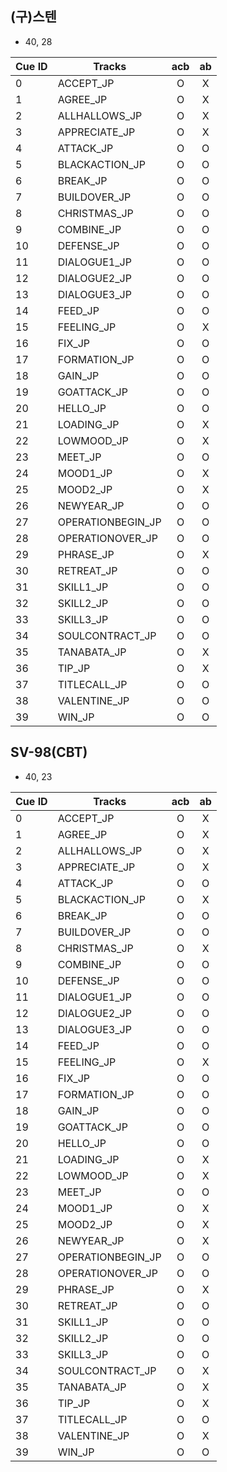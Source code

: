 ## (구)스텐
* 40, 28

| Cue ID | Tracks | acb | ab |
| --- | --- | :---: | :---: |
| 0 | ACCEPT_JP | O | X |
| 1 | AGREE_JP | O | X |
| 2 | ALLHALLOWS_JP | O | X |
| 3 | APPRECIATE_JP | O | X |
| 4 | ATTACK_JP | O | O |
| 5 | BLACKACTION_JP | O | O |
| 6 | BREAK_JP | O | O |
| 7 | BUILDOVER_JP | O | O |
| 8 | CHRISTMAS_JP | O | O |
| 9 | COMBINE_JP | O | O |
| 10 | DEFENSE_JP | O | O |
| 11 | DIALOGUE1_JP | O | O |
| 12 | DIALOGUE2_JP | O | O |
| 13 | DIALOGUE3_JP | O | O |
| 14 | FEED_JP | O | O |
| 15 | FEELING_JP | O | X |
| 16 | FIX_JP | O | O |
| 17 | FORMATION_JP | O | O |
| 18 | GAIN_JP | O | O |
| 19 | GOATTACK_JP | O | O |
| 20 | HELLO_JP | O | O |
| 21 | LOADING_JP | O | X |
| 22 | LOWMOOD_JP | O | X |
| 23 | MEET_JP | O | O |
| 24 | MOOD1_JP | O | X |
| 25 | MOOD2_JP | O | X |
| 26 | NEWYEAR_JP | O | O |
| 27 | OPERATIONBEGIN_JP | O | O |
| 28 | OPERATIONOVER_JP | O | O |
| 29 | PHRASE_JP | O | X |
| 30 | RETREAT_JP | O | O |
| 31 | SKILL1_JP | O | O |
| 32 | SKILL2_JP | O | O | | O | O |
| 33 | SKILL3_JP | O | O |
| 34 | SOULCONTRACT_JP | O | O |
| 35 | TANABATA_JP | O | X |
| 36 | TIP_JP | O | X |
| 37 | TITLECALL_JP | O | O |
| 38 | VALENTINE_JP | O | O |
| 39 | WIN_JP | O | O |

## SV-98(CBT)
* 40, 23

| Cue ID | Tracks | acb | ab |
| --- | --- | :---: | :---: |
| 0 | ACCEPT_JP | O | X |
| 1 | AGREE_JP | O | X |
| 2 | ALLHALLOWS_JP | O | X |
| 3 | APPRECIATE_JP | O | X |
| 4 | ATTACK_JP | O | O |
| 5 | BLACKACTION_JP | O | X |
| 6 | BREAK_JP | O | O |
| 7 | BUILDOVER_JP | O | O |
| 8 | CHRISTMAS_JP | O | X |
| 9 | COMBINE_JP | O | O |
| 10 | DEFENSE_JP | O | O |
| 11 | DIALOGUE1_JP | O | O |
| 12 | DIALOGUE2_JP | O | O |
| 13 | DIALOGUE3_JP | O | O |
| 14 | FEED_JP | O | O |
| 15 | FEELING_JP | O | X |
| 16 | FIX_JP | O | O |
| 17 | FORMATION_JP | O | O |
| 18 | GAIN_JP | O | O |
| 19 | GOATTACK_JP | O | O |
| 20 | HELLO_JP | O | O |
| 21 | LOADING_JP | O | X |
| 22 | LOWMOOD_JP | O | X |
| 23 | MEET_JP | O | O |
| 24 | MOOD1_JP | O | X |
| 25 | MOOD2_JP | O | X |
| 26 | NEWYEAR_JP | O | X |
| 27 | OPERATIONBEGIN_JP | O | O |
| 28 | OPERATIONOVER_JP | O | O |
| 29 | PHRASE_JP | O | X |
| 30 | RETREAT_JP | O | O |
| 31 | SKILL1_JP | O | O |
| 32 | SKILL2_JP | O | O | | O | O |
| 33 | SKILL3_JP | O | O |
| 34 | SOULCONTRACT_JP | O | X |
| 35 | TANABATA_JP | O | X |
| 36 | TIP_JP | O | X |
| 37 | TITLECALL_JP | O | O |
| 38 | VALENTINE_JP | O | X |
| 39 | WIN_JP | O | O |